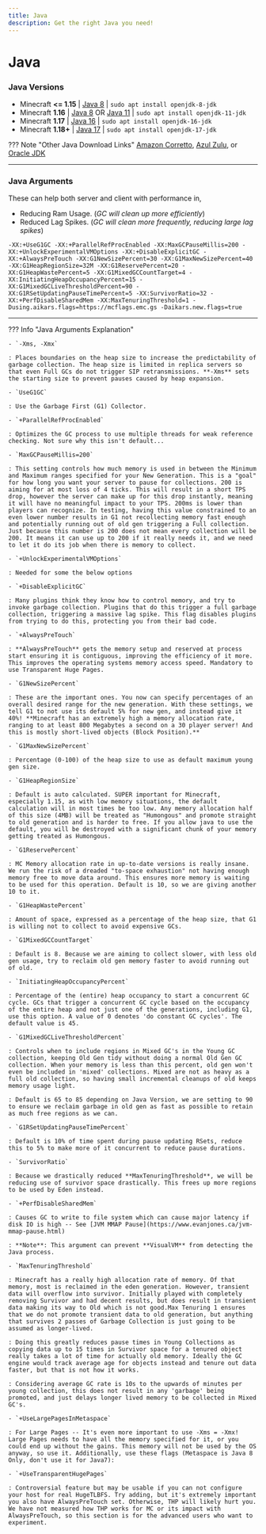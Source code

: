 ```yaml
---
title: Java
description: Get the right Java you need!
---
```


# Java

### Java Versions

- Minecraft **<= 1.15** | [Java 8](https://adoptium.net/?variant=openjdk8&jvmVariant=hotspot) | `sudo apt install openjdk-8-jdk`
- Minecraft **1.16**  | [Java 8](https://adoptium.net/?variant=openjdk8&jvmVariant=hotspot) OR [Java 11](https://adoptium.net/?variant=openjdk11&jvmVariant=hotspot) | `sudo apt install openjdk-11-jdk`
- Minecraft **1.17** | [Java 16](https://adoptium.net/?variant=openjdk16&jvmVariant=hotspot) | `sudo apt install openjdk-16-jdk`
- Minecraft **1.18+** | [Java 17](https://adoptium.net/?variant=openjdk17&jvmVariant=hotspot) | `sudo apt install openjdk-17-jdk`

??? Note "Other Java Download Links"
    [Amazon Corretto](https://aws.amazon.com/corretto/), [Azul Zulu](https://www.azul.com/downloads/?package=jdk#zulu), or [Oracle JDK](https://www.oracle.com/java/technologies/downloads/archive/)

---

### Java Arguments

These can help both server and client with performance in,

- Reducing Ram Usage. (_GC will clean up more efficiently_)
- Reduced Lag Spikes. (_GC will clean more frequently, reducing large lag spikes_)

``` title="Java 8+ Arguments"
-XX:+UseG1GC -XX:+ParallelRefProcEnabled -XX:MaxGCPauseMillis=200 -XX:+UnlockExperimentalVMOptions -XX:+DisableExplicitGC -XX:+AlwaysPreTouch -XX:G1NewSizePercent=30 -XX:G1MaxNewSizePercent=40 -XX:G1HeapRegionSize=32M -XX:G1ReservePercent=20 -XX:G1HeapWastePercent=5 -XX:G1MixedGCCountTarget=4 -XX:InitiatingHeapOccupancyPercent=15 -XX:G1MixedGCLiveThresholdPercent=90 -XX:G1RSetUpdatingPauseTimePercent=5 -XX:SurvivorRatio=32 -XX:+PerfDisableSharedMem -XX:MaxTenuringThreshold=1 -Dusing.aikars.flags=https://mcflags.emc.gs -Daikars.new.flags=true
```

---

??? Info "Java Arguments Explanation"

    - `-Xms, -Xmx`

    : Places boundaries on the heap size to increase the predictability of garbage collection. The heap size is limited in replica servers so that even Full GCs do not trigger SIP retransmissions. **-Xms** sets the starting size to prevent pauses caused by heap expansion.

    - `UseG1GC`

    : Use the Garbage First (G1) Collector.

    - `+ParallelRefProcEnabled`

    : Optimizes the GC process to use multiple threads for weak reference checking. Not sure why this isn't default...

    - `MaxGCPauseMillis=200`

    : This setting controls how much memory is used in between the Minimum and Maximum ranges specified for your New Generation. This is a "goal" for how long you want your server to pause for collections. 200 is aiming for at most loss of 4 ticks. This will result in a short TPS drop, however the server can make up for this drop instantly, meaning it will have no meaningful impact to your TPS. 200ms is lower than players can recognize. In testing, having this value constrained to an even lower number results in G1 not recollecting memory fast enough and potentially running out of old gen triggering a Full collection. Just because this number is 200 does not mean every collection will be 200. It means it can use up to 200 if it really needs it, and we need to let it do its job when there is memory to collect.

    - `+UnlockExperimentalVMOptions`

    : Needed for some the below options

    - `+DisableExplicitGC`

    : Many plugins think they know how to control memory, and try to invoke garbage collection. Plugins that do this trigger a full garbage collection, triggering a massive lag spike. This flag disables plugins from trying to do this, protecting you from their bad code.

    - `+AlwaysPreTouch`

    : **AlwaysPreTouch** gets the memory setup and reserved at process start ensuring it is contiguous, improving the efficiency of it more. This improves the operating systems memory access speed. Mandatory to use Transparent Huge Pages.

    - `G1NewSizePercent`

    : These are the important ones. You now can specify percentages of an overall desired range for the new generation. With these settings, we tell G1 to not use its default 5% for new gen, and instead give it 40%! **Minecraft has an extremely high a memory allocation rate, ranging to at least 800 Megabytes a second on a 30 player server! And this is mostly short-lived objects (Block Position).**

    - `G1MaxNewSizePercent`

    : Percentage (0-100) of the heap size to use as default maximum young gen size.

    - `G1HeapRegionSize`

    : Default is auto calculated. SUPER important for Minecraft, especially 1.15, as with low memory situations, the default calculation will in most times be too low. Any memory allocation half of this size (4MB) will be treated as "Humongous" and promote straight to old generation and is harder to free. If you allow java to use the default, you will be destroyed with a significant chunk of your memory getting treated as Humongous.

    - `G1ReservePercent`

    : MC Memory allocation rate in up-to-date versions is really insane. We run the risk of a dreaded "to-space exhaustion" not having enough memory free to move data around. This ensures more memory is waiting to be used for this operation. Default is 10, so we are giving another 10 to it.

    - `G1HeapWastePercent`

    : Amount of space, expressed as a percentage of the heap size, that G1 is willing not to collect to avoid expensive GCs.

    - `G1MixedGCCountTarget`

    : Default is 8. Because we are aiming to collect slower, with less old gen usage, try to reclaim old gen memory faster to avoid running out of old.

    - `InitiatingHeapOccupancyPercent`

    : Percentage of the (entire) heap occupancy to start a concurrent GC cycle. GCs that trigger a concurrent GC cycle based on the occupancy of the entire heap and not just one of the generations, including G1, use this option. A value of 0 denotes 'do constant GC cycles'. The default value is 45.

    - `G1MixedGCLiveThresholdPercent`

    : Controls when to include regions in Mixed GC's in the Young GC collection, keeping Old Gen tidy without doing a normal Old Gen GC collection. When your memory is less than this percent, old gen won't even be included in 'mixed' collections. Mixed are not as heavy as a full old collection, so having small incremental cleanups of old keeps memory usage light.

    : Default is 65 to 85 depending on Java Version, we are setting to 90 to ensure we reclaim garbage in old gen as fast as possible to retain as much free regions as we can.

    - `G1RSetUpdatingPauseTimePercent`

    : Default is 10% of time spent during pause updating RSets, reduce this to 5% to make more of it concurrent to reduce pause durations.

    - `SurvivorRatio`

    : Because we drastically reduced **MaxTenuringThreshold**, we will be reducing use of survivor space drastically. This frees up more regions to be used by Eden instead.

    - `+PerfDisableSharedMem`

    : Causes GC to write to file system which can cause major latency if disk IO is high -- See [JVM MMAP Pause](https://www.evanjones.ca/jvm-mmap-pause.html)

    : **Note**: This argument can prevent **VisualVM** from detecting the Java process.

    - `MaxTenuringThreshold`

    : Minecraft has a really high allocation rate of memory. Of that memory, most is reclaimed in the eden generation. However, transient data will overflow into survivor. Initially played with completely removing Survivor and had decent results, but does result in transient data making its way to Old which is not good.Max Tenuring 1 ensures that we do not promote transient data to old generation, but anything that survives 2 passes of Garbage Collection is just going to be assumed as longer-lived.

    : Doing this greatly reduces pause times in Young Collections as copying data up to 15 times in Survivor space for a tenured object really takes a lot of time for actually old memory. Ideally the GC engine would track average age for objects instead and tenure out data faster, but that is not how it works.

    : Considering average GC rate is 10s to the upwards of minutes per young collection, this does not result in any 'garbage' being promoted, and just delays longer lived memory to be collected in Mixed GC's.

    - `+UseLargePagesInMetaspace`

    : For Large Pages -- It's even more important to use -Xms = -Xmx! Large Pages needs to have all the memory specified for it, or you could end up without the gains. This memory will not be used by the OS anyway, so use it. Additionally, use these flags (Metaspace is Java 8 Only, don't use it for Java7): 
    
    - `+UseTransparentHugePages`

    : Controversial feature but may be usable if you can not configure your host for real HugeTLBFS. Try adding, but it's extremely important you also have AlwaysPreTouch set. Otherwise, THP will likely hurt you. We have not measured how THP works for MC or its impact with AlwaysPreTouch, so this section is for the advanced users who want to experiment.